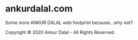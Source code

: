 # ankurdalal.com

Some more ANKUR DALAL web footprint because...why not?

Copyright © 2020 Ankur Dalal - All Rights Reserved.
